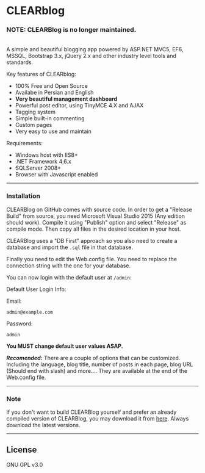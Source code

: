 # CLEARblog

### **NOTE:** CLEARBlog is no longer maintained.
<br>
A simple and beautiful blogging app powered by ASP.NET MVC5, EF6, MSSQL, Bootstrap 3.x, jQuery 2.x and other industry level tools and standards.

Key features of CLEARblog:

  - 100% Free and Open Source
  - Availabe in Persian and English
  - **Very beautiful management dashboard**
  - Powerful post editor, using TinyMCE 4.X and AJAX
  - Tagging system
  - Simple built-in commenting
  - Custom pages
  - Very easy to use and maintain

Requirements:

  - Windows host with IIS8+ 
  - .NET Framework 4.6.x
  - SQLServer 2008+
  - Browser with Javascript enabled

---

### Installation

CLEARBlog on GitHub comes with source code. In order to get a "Release Build" from source, you need Microsoft Visual Studio 2015 (Any edition should work). Compile it using "Publish" option and select "Release" as compile mode. Then copy all files in the desired location in your host.

CLEARBlog uses a "DB First" approach so you also need to create a database and import the `.sql` file in that database.

Finally you need to edit the Web.config file. You need to replace the connection string with the one for your database.

You can now login with the default user at `/admin`:

Default User Login Info:

Email:

    admin@example.com

Password:

    admin

**You MUST change default user values ASAP.**

***Recomended:*** There are a couple of options that can be customized. Including the language, blog title, number of posts in each page, blog URL (Should end with slash) and more.... They are available at the end of the Web.config file.

---

### Note

If you don't want to build CLEARBlog yourself and prefer an already compiled version of CLEARBlog, you may download it from [here](https://jumpshare.com/b/Mctvwjdg0GPSplbtjBQK). Always download the latest versions.

---

License
----

GNU GPL v3.0

